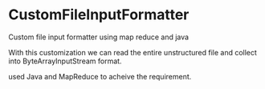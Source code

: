 # CustomFileInputFormatter
Custom file input formatter using map reduce and java

With this customization we can read the entire unstructured file and collect into ByteArrayInputStream format.

used Java and MapReduce to acheive the requirement.
